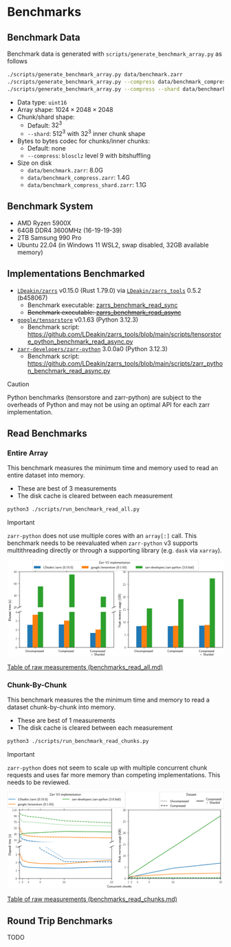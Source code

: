 
# Benchmarks

## Benchmark Data
Benchmark data is generated with `scripts/generate_benchmark_array.py` as follows
```bash
./scripts/generate_benchmark_array.py data/benchmark.zarr
./scripts/generate_benchmark_array.py --compress data/benchmark_compress.zarr
./scripts/generate_benchmark_array.py --compress --shard data/benchmark_compress_shard.zarr
```
- Data type: `uint16`
- Array shape: $1024\times2048\times2048$
- Chunk/shard shape:
  - Default: $32^3$
  - `--shard`: $512^3$ with $32^3$ inner chunk shape
- Bytes to bytes codec for chunks/inner chunks:
  - Default: none
  - `--compress`: `blosclz` level 9 with bitshuffling
- Size on disk
  - `data/benchmark.zarr`: 8.0G
  - `data/benchmark_compress.zarr`: 1.4G
  - `data/benchmark_compress_shard.zarr`: 1.1G

## Benchmark System
- AMD Ryzen 5900X
- 64GB DDR4 3600MHz (16-19-19-39)
- 2TB Samsung 990 Pro
- Ubuntu 22.04 (in Windows 11 WSL2, swap disabled, 32GB available memory)

## Implementations Benchmarked
- [`LDeakin/zarrs`](https://github.com/LDeakin/zarrs) v0.15.0 (Rust 1.79.0) via [`LDeakin/zarrs_tools`](https://github.com/LDeakin/zarrs_tools) 0.5.2 (b458067)
  - Benchmark executable: [zarrs_benchmark_read_sync](https://github.com/LDeakin/zarrs_tools/blob/main/src/bin/zarrs_benchmark_read_sync.rs)
  - ~~Benchmark executable: [zarrs_benchmark_read_async](https://github.com/LDeakin/zarrs_tools/blob/main/src/bin/zarrs_benchmark_read_async.rs)~~
- [`google/tensorstore`](https://github.com/google/tensorstore) v0.1.63 (Python 3.12.3)
  - Benchmark script: <https://github.com/LDeakin/zarrs_tools/blob/main/scripts/tensorstore_python_benchmark_read_async.py>
- [`zarr-developers/zarr-python`](https://github.com/zarr-developers/zarr-python) 3.0.0a0 (Python 3.12.3)
  - Benchmark script: <https://github.com/LDeakin/zarrs_tools/blob/main/scripts/zarr_python_benchmark_read_async.py>

> [!CAUTION]
> Python benchmarks (tensorstore and zarr-python) are subject to the overheads of Python and may not be using an optimal API for each zarr implementation.

## Read Benchmarks

### Entire Array
This benchmark measures the minimum time and memory used to read an entire dataset into memory.
 - These are best of 3 measurements
 - The disk cache is cleared between each measurement

```bash
python3 ./scripts/run_benchmark_read_all.py
```

 > [!IMPORTANT]  
 > `zarr-python` does not use multiple cores with an `array[:]` call.
 > This benchmark needs to be reevaluated when `zarr-python` v3 supports multithreading directly or through a supporting library (e.g. `dask` via `xarray`).

![read all benchmark image](./benchmark_read_all.svg)

[Table of raw measurements (benchmarks_read_all.md)](./benchmark_read_all.md)

### Chunk-By-Chunk

This benchmark measures the the minimum time and memory to read a dataset chunk-by-chunk into memory.
 - These are best of 1 measurements
 - The disk cache is cleared between each measurement

```bash
python3 ./scripts/run_benchmark_read_chunks.py
```

 > [!IMPORTANT]  
 > `zarr-python` does not seem to scale up with multiple concurrent chunk requests and uses far more memory than competing implementations.
 > This needs to be reviewed.

![read chunks benchmark image](./benchmark_read_chunks.svg)

[Table of raw measurements (benchmarks_read_chunks.md)](./benchmark_read_chunks.md)

## Round Trip Benchmarks
TODO
